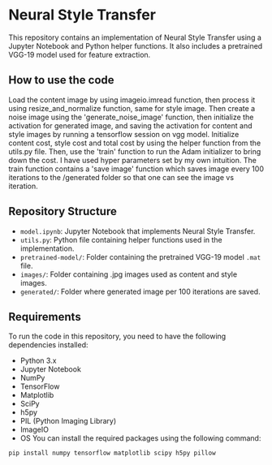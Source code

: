 # Neural Style Transfer

This repository contains an implementation of Neural Style Transfer using a Jupyter Notebook and Python helper functions. It also includes a pretrained VGG-19 model used for feature extraction.

## How to use the code
Load the content image by using imageio.imread function, then process it using resize_and_normalize function, same for style image. Then create a noise image using the 'generate_noise_image' function, then initialize the activation for generated image, and saving the activation for content and style images by running a tensorflow session on vgg model. Initialize content cost, style cost and total cost by using the helper function from the utils.py file. Then, use the 'train' function to run the Adam initializer to bring down the cost. I have used hyper parameters set by my own intuition. The train function contains a 'save image' function which saves image every 100 iterations to the /generated folder so that one can see the image vs iteration.
## Repository Structure

- `model.ipynb`: Jupyter Notebook that implements Neural Style Transfer.
- `utils.py`: Python file containing helper functions used in the implementation.
- `pretrained-model/`: Folder containing the pretrained VGG-19 model `.mat` file.
- `images/`: Folder containing .jpg images used as content and style images.
- `generated/`: Folder where generated image per 100 iterations are saved. 
## Requirements

To run the code in this repository, you need to have the following dependencies installed:

- Python 3.x
- Jupyter Notebook
- NumPy
- TensorFlow
- Matplotlib
- SciPy
- h5py
- PIL (Python Imaging Library)
- ImageIO
- OS
You can install the required packages using the following command:

```bash
pip install numpy tensorflow matplotlib scipy h5py pillow

